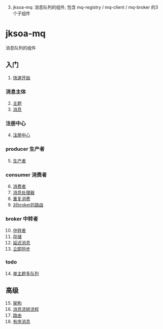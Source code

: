 3. jksoa-mq: 消息队列的组件, 包含 mq-registry / mq-client / mq-broker 的3个子组件


# jksoa-mq

消息队列的组件

## 入门
1. [快速开始](doc/mq/getting_started.md)

### 消息主体
2. [主题](doc/mq/message/topic.md)
3. [消息](doc/mq/message/message.md)

### 注册中心
4. [注册中心](doc/mq/registry.md)

### producer 生产者
5. [生产者](doc/mq/producer.md)

### consumer 消费者
6. [消费者](doc/mq/consumer/consumer.md)
7. [消息处理器](doc/mq/consumer/handler.md)
8. [重复消费](doc/mq/consumer/duplication.md)
9. [对broker的路由](doc/mq/consumer/route2broker.md)

### broker 中转者
10. [中转者](doc/mq/broker/broker.md)
11. [存储](doc/mq/broker/storage.md)
12. [延迟消息](doc/mq/broker/delay_message.md)
13. [立即同步](doc/mq/broker/immediate_sync.md)

### todo
14. [单主题多队列](doc/mq/todo/topic-queues.md)

## 高级
15. [架构](doc/mq/architecture.md)
16. [消息流转流程](doc/mq/mq-flow.md)
17. [路由](doc/mq/route.md)
18. [有序消息](doc/mq/ordered_message.md)
